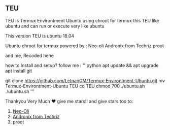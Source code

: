 ## TEU 
TEU is Termux Environtment Ubuntu using chroot for termux
this TEU like ubuntu and can run or execute very like ubuntu

This version TEU is ubuntu 18.04

Ubuntu chroot for termux powered by :
 Neo-oli
 Andronix from Techriz
 proot

 and me, Recoded hehe

how to Install and setup?
follow me :
'''python
apt update && apt upgrade
apt install git

git clone https://github.com/LetnanGM/Termux-Environtment-Ubuntu.git
mv Termux-Environtment-Ubuntu TEU
cd TEU
chmod 700 ./ubuntu.sh
./ubuntu.sh
'''

Thankyou Very Much ❤
give me stars!!
and give stars too to:
 1. <a href="https://github.com/Neo-Oli">Neo-Oli</a>
 2. <a href="https://github.com/Techriz/Andronix">Andronix from Techriz</a>
 3. proot
